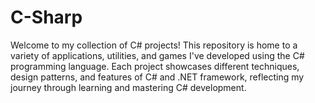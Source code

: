 # C-Sharp
Welcome to my collection of C# projects! This repository is home to a variety of applications, utilities, and games I've developed using the C# programming language. Each project showcases different techniques, design patterns, and features of C# and .NET framework, reflecting my journey through learning and mastering C# development.
